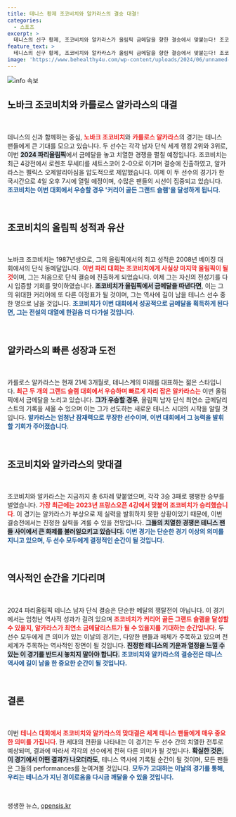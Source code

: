 ```yaml
---
title: 테니스 황제 조코비치와 알카라스의 결승 대결!
categories:
  - 스포츠
excerpt: >
  테니스의 신구 황제, 조코비치와 알카라스가 올림픽 금메달을 향한 결승에서 맞붙는다! 조코비치는 커리어 골든 그랜드 슬램을 노리고, 알카라스는 최연소 금메달 기록에 도전! 누가 승리할까?
feature_text: >
  테니스의 신구 황제, 조코비치와 알카라스가 올림픽 금메달을 향한 결승에서 맞붙는다! 조코비치는 커리어 골든 그랜드 슬램을 노리고, 알카라스는 최연소 금메달 기록에 도전! 누가 승리할까?
image: 'https://www.behealthy4u.com/wp-content/uploads/2024/06/unnamed-file.png'
---
```


<p><img src="https://www.behealthy4u.com/wp-content/uploads/2024/06/unnamed-file.png" alt="info 속보" /></p>

<h2 data-ke-size="size26">노바크 조코비치와 카를로스 알카라스의 대결</h2>

<p data-ke-size="size16">&nbsp;</p>

<p>테니스의 신과 함께하는 중심, <b><span style="color: #ee2323;">노바크 조코비치</span></b>와 <b><span style="color: #ee2323;">카를로스 알카라스</span></b>의 경기는 테니스 팬들에게 큰 기대를 모으고 있습니다. 두 선수는 각각 남자 단식 세계 랭킹 2위와 3위로, 이번 <b><span style="background-color: #21538527;">2024 파리올림픽</span></b>에서 금메달을 놓고 치열한 경쟁을 펼칠 예정입니다. 조코비치는 최근 4강전에서 로렌초 무세티를 세트스코어 2-0으로 이기며 결승에 진출하였고, 알카라스는 펠릭스 오제알리아심을 압도적으로 제압했습니다. 이제 이 두 선수의 경기가 한국시간으로 4일 오후 7시에 열릴 예정이며, 수많은 팬들의 시선이 집중되고 있습니다. <b><span style="color: #1a5490;">조코비치는 이번 대회에서 우승할 경우 '커리어 골든 그랜드 슬램'을 달성하게 됩니다.</span></b> </p>

<p data-ke-size="size16">&nbsp;</p>

<h2 data-ke-size="size26">조코비치의 올림픽 성적과 유산</h2>

<p data-ke-size="size16">&nbsp;</p>

<p>노바크 조코비치는 1987년생으로, 그의 올림픽에서의 최고 성적은 2008년 베이징 대회에서의 단식 동메달입니다. <b><span style="color: #ee2323;">이번 파리 대회는 조코비치에게 사실상 마지막 올림픽이 될 것</span></b>이며, 그는 처음으로 단식 결승에 진출하게 되었습니다. 이제 그는 자신의 전성기를 다시 입증할 기회를 맞이하였습니다. <b><span style="background-color: #21538527;">조코비치가 올림픽에서 금메달을 따낸다면</span></b>, 이는 그의 위대한 커리어에 또 다른 이정표가 될 것이며, 그는 역사에 길이 남을 테니스 선수 중 한 명으로 남을 것입니다. <b><span style="color: #1a5490;">조코비치가 이번 대회에서 성공적으로 금메달을 획득하게 된다면, 그는 전설의 대열에 한걸음 더 다가설 것입니다.</span></b></p>

<p data-ke-size="size16">&nbsp;</p>

<h2 data-ke-size="size26">알카라스의 빠른 성장과 도전</h2>

<p data-ke-size="size16">&nbsp;</p>

<p>카를로스 알카라스는 현재 21세 3개월로, 테니스계의 미래를 대표하는 젊은 스타입니다. <b><span style="color: #ee2323;">최근 두 개의 그랜드 슬램 대회에서 우승하며 빠르게 자리 잡은 알카라스는</span></b> 이번 올림픽에서 금메달을 노리고 있습니다. <b><span style="background-color: #21538527;">그가 우승할 경우</span></b>, 올림픽 남자 단식 최연소 금메달리스트의 기록을 세울 수 있으며 이는 그가 선도하는 새로운 테니스 시대의 시작을 알릴 것입니다. <b><span style="color: #1a5490;">알카라스는 엄청난 잠재력으로 무장한 선수이며, 이번 대회에서 그 능력을 발휘할 기회가 주어졌습니다</span></b>. </p>

<p data-ke-size="size16">&nbsp;</p>

<h2 data-ke-size="size26">조코비치와 알카라스의 맞대결</h2>

<p data-ke-size="size16">&nbsp;</p>

<p>조코비치와 알카라스는 지금까지 총 6차례 맞붙었으며, 각각 3승 3패로 팽팽한 승부를 벌였습니다. <b><span style="color: #ee2323;">가장 최근에는 2023년 프랑스오픈 4강에서 맞붙어 조코비치가 승리했습니다</span></b>. 이 경기는 알카라스가 부상으로 제 실력을 발휘하지 못한 상황이었기 때문에, 이번 결승전에서는 진정한 실력을 겨룰 수 있을 전망입니다. <b><span style="background-color: #21538527;">그들의 치열한 경쟁은 테니스 팬들 사이에서 큰 화제를 불러일으키고 있습니다.</span></b> <b><span style="color: #1a5490;">이번 경기는 단순한 경기 이상의 의미를 지니고 있으며, 두 선수 모두에게 결정적인 순간이 될 것입니다.</span></b> </p>

<p data-ke-size="size16">&nbsp;</p>

<h2 data-ke-size="size26">역사적인 순간을 기다리며</h2>

<p data-ke-size="size16">&nbsp;</p>

<p>2024 파리올림픽 테니스 남자 단식 결승은 단순한 메달의 쟁탈전이 아닙니다. 이 경기에서는 엄청난 역사적 성과가 걸려 있으며 <b><span style="color: #ee2323;">조코비치가 커리어 골든 그랜드 슬램을 달성할 수 있을지, 알카라스가 최연소 금메달리스트가 될 수 있을지를 기대하는 순간입니다.</span></b> 두 선수 모두에게 큰 의미가 있는 이날의 경기는, 다양한 팬들과 매체가 주목하고 있으며 전 세계가 주목하는 역사적인 장면이 될 것입니다. <b><span style="background-color: #21538527;">진정한 테니스의 기운과 열정을 느낄 수 있는 이 경기를 반드시 놓치지 말아야 합니다.</span></b> <b><span style="color: #1a5490;">조코비치와 알카라스의 결승전은 테니스 역사에 길이 남을 한 중요한 순간이 될 것입니다.</span></b> </p>

<p data-ke-size="size16">&nbsp;</p>

<h2 data-ke-size="size26">결론</h2>

<p data-ke-size="size16">&nbsp;</p>

<p>이번 <b><span style="color: #ee2323;">테니스 대회에서 조코비치와 알카라스의 맞대결은 세계 테니스 팬들에게 매우 중요한 의미를 가집니다</span></b>. 한 세대의 전환을 나타내는 이 경기는 두 선수 간의 치열한 전투로 예상되며, 결과에 따라서 각각의 선수에게 전혀 다른 의미가 될 것입니다. <b><span style="background-color: #21538527;">확실한 것은, 이 경기에서 어떤 결과가 나오더라도</span></b>, 테니스 역사에 기록될 순간이 될 것이며, 모든 팬들은 그들의 performances를 눈여겨볼 것입니다. <b><span style="color: #1a5490;">모두가 고대하는 이날의 경기를 통해, 우리는 테니스가 지닌 경이로움을 다시금 깨달을 수 있을 것입니다.</span></b></p>

<p data-ke-size="size16">&nbsp;</p>
생생한 뉴스, <a href="https://opensis.kr" rel="dofollow">opensis.kr</a>


